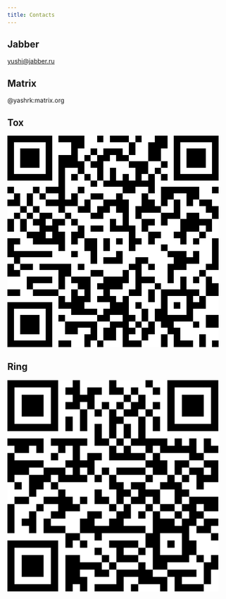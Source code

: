 ```yaml
---
title: Contacts
---
```


## Jabber

yushi@jabber.ru

## Matrix

@yashrk:matrix.org

## Tox

![tox:65C4981CD4CF693AF0B6555D8E4736E9F02442B8FE2B87859B2D39C1BDB235541699E4604EA9](images/yashrk-tox.png "tox:65C4981CD4CF693AF0B6555D8E4736E9F02442B8FE2B87859B2D39C1BDB235541699E4604EA9")

## Ring

![ring:7aa7c76d9f0656791683216ba11d3ff45441d2d1](images/yashrk-ring.png "ring:7aa7c76d9f0656791683216ba11d3ff45441d2d1")
